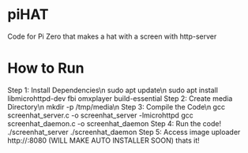 # piHAT
Code for Pi Zero that makes a hat with a screen with http-server
# How to Run
Step 1: Install Dependencies\n
sudo apt update\n
sudo apt install libmicrohttpd-dev fbi omxplayer build-essential
Step 2: Create media Directory\n
mkdir -p /tmp/media\n
Step 3: Compile the Code\n
gcc screenhat_server.c -o screenhat_server -lmicrohttpd
gcc screenhat_daemon.c -o screenhat_daemon
Step 4: Run the code!
./screenhat_server
./screenhat_daemon
Step 5: Access image uploader
http://<your-pi-ip>:8080
(WILL MAKE AUTO INSTALLER SOON)
thats it!
